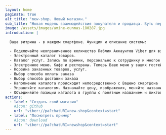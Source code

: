 ```yaml
---
layout: home
paginate: true
alt_title: "new-shop. Новый магазин."
sub_title: "Новая модель взаимодействия покупателя и продавца. Буть первым в технологиях."
image: /assets/images/amine-ounnas-180287.jpg
introduction: |
  
  Ваша витрина - в каждом смартфоне. Функции и описание системы:

  - Подключайте неограниченное количество Паблик Аккаунтов Viber для взаимодействия с системой
  - Электронный каталог товаров.
  - Каталог услуг. Запись по времни, персонально к сотруднику и многое другое
  - Электронное меню. Кафе и рестораны. Теперь Ваше меню у ваших гостей в смартфоне. 
  - Корзина заказнных товаров, услуг.
  - Выбор способа оплаты заказа
  - Выбор способа доставки заказа
  - Наполнение каталога происходит непосредственно с Вашено смартфона
  - Управляйте каталогом. Назначайте цену, изображения, меняйте название Ваших позиций в каталоге
  - Объединяйте позиции каталога в группы с понятным названием и пиктограммойа
actions:
  - label: "Создать свой магазин"
    #icon: github
    url: "viber://pa?chatURI=new-shop&context=start"
  - label: "Посмотреть пример"
    #icon: download
    url: "viber://pa?chatURI=newshop&context=start"
---
```

